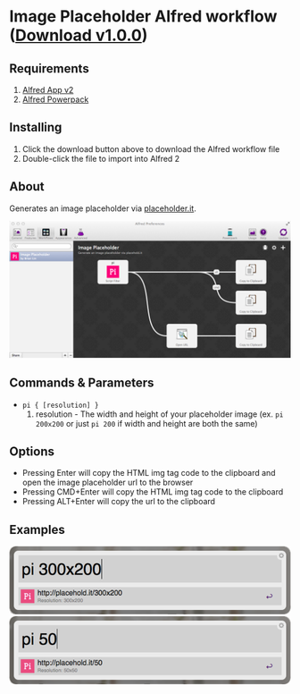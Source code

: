 Image Placeholder Alfred workflow ([Download v1.0.0](https://raw.githubusercontent.com/brilin01/alfred-workflows/master/placeholdit/image-placeholder.alfredworkflow))
=====================

## Requirements
1. [Alfred App v2](http://www.alfredapp.com/#download)
2. [Alfred Powerpack](https://buy.alfredapp.com/)

## Installing
1. Click the download button above to download the Alfred workflow file
2. Double-click the file to import into Alfred 2

## About
Generates an image placeholder via [placeholder.it](http://placeholder.it).

![alt text][workflow]

## Commands & Parameters
- `pi { [resolution] }`
  1. resolution - The width and height of your placeholder image (ex. `pi 200x200` or just `pi 200` if width and height are both the same)

## Options
- Pressing Enter will copy the HTML img tag code to the clipboard and open the image placeholder url to the browser
- Pressing CMD+Enter will copy the HTML img tag code to the clipboard
- Pressing ALT+Enter will copy the url to the clipboard

## Examples
![alt text][resolution]
![alt text][resolution-shortcut]


[workflow]: ./screenshots/alfred_image-placeholder_1.png "Alfred workflow for generating image placeholders"
[resolution]: ./screenshots/alfred_image-placeholder_2.png "Specifying width and height for Image Placeholder"
[resolution-shortcut]: ./screenshots/alfred_image-placeholder_3.png "Specifying width and height in simplified format for Image Placeholder"
